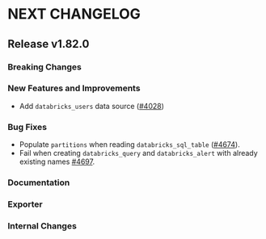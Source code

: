 # NEXT CHANGELOG

## Release v1.82.0

### Breaking Changes

### New Features and Improvements

 * Add `databricks_users` data source ([#4028](https://github.com/databricks/terraform-provider-databricks/pull/4028))

### Bug Fixes

 * Populate `partitions` when reading `databricks_sql_table` ([#4674](https://github.com/databricks/terraform-provider-databricks/pull/4674)).
 * Fail when creating `databricks_query` and `databricks_alert` with already existing names [#4697](https://github.com/databricks/terraform-provider-databricks/pull/4697).

### Documentation

### Exporter

### Internal Changes

